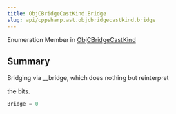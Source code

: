 ```yaml
---
title: ObjCBridgeCastKind.Bridge
slug: api/cppsharp.ast.objcbridgecastkind.bridge
---
```

Enumeration Member in [ObjCBridgeCastKind](/api/cppsharp/ast/objcbridgecastkind)

## Summary

<p>Bridging via __bridge, which does nothing but reinterpret</p> <p>the bits.</p>

```csharp
Bridge = 0
```

